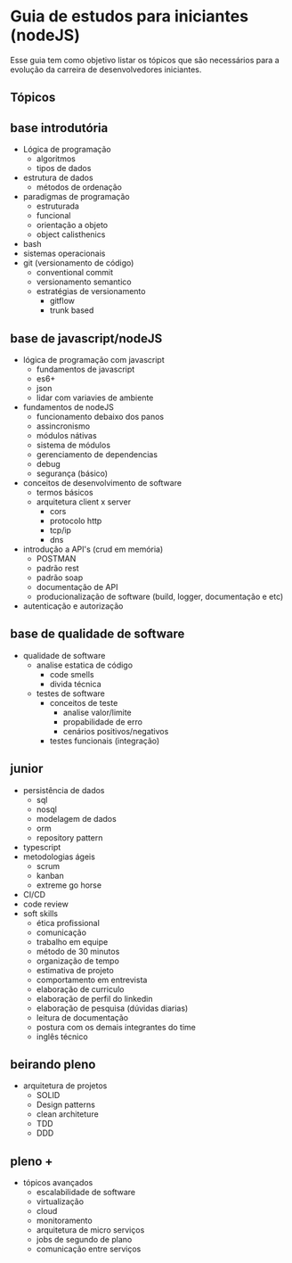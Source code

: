# Guia de estudos para iniciantes (nodeJS)

Esse guia tem como objetivo listar os tópicos que são necessários para a evolução da carreira de desenvolvedores iniciantes.

## Tópicos

## base introdutória
- Lógica de programação
  - algoritmos
  - tipos de dados
- estrutura de dados
  - métodos de ordenação
- paradigmas de programação
  - estruturada
  - funcional
  - orientação a objeto
  - object calisthenics
- bash
- sistemas operacionais
- git (versionamento de código)
  - conventional commit
  - versionamento semantico
  - estratégias de versionamento
    - gitflow
    - trunk based

## base de javascript/nodeJS
- lógica de programação com javascript
  - fundamentos de javascript
  - es6+
  - json
  - lidar com variavies de ambiente
- fundamentos de nodeJS
  - funcionamento debaixo dos panos
  - assincronismo
  - módulos nátivas
  - sistema de módulos
  - gerenciamento de dependencias
  - debug
  - segurança (básico)
- conceitos de desenvolvimento de software
  - termos básicos
  - arquitetura client x server
    - cors
    - protocolo http
    - tcp/ip
    - dns
- introdução a API's (crud em memória)
  - POSTMAN
  - padrão rest
  - padrão soap
  - documentação de API
  - producionalização de software (build, logger, documentação e etc)
- autenticação e autorização

## base de qualidade de software
- qualidade de software
  - analise estatica de código
    - code smells
    - divida técnica
  - testes de software
    - conceitos de teste
        - analise valor/limite
        - propabilidade de erro
        - cenários positivos/negativos
    - testes funcionais (integração)

## junior
- persistência de dados
  - sql
  - nosql
  - modelagem de dados
  - orm
  - repository pattern
- typescript
- metodologias ágeis
  - scrum
  - kanban
  - extreme go horse
- CI/CD
- code review
- soft skills
  - ética profissional
  - comunicação
  - trabalho em equipe
  - método de 30 minutos
  - organização de tempo
  - estimativa de projeto
  - comportamento em entrevista
  - elaboração de curriculo
  - elaboração de perfil do linkedin
  - elaboração de pesquisa (dúvidas diarias)
  - leitura de documentação
  - postura com os demais integrantes do time
  - inglês técnico

## beirando pleno
- arquitetura de projetos
  - SOLID
  - Design patterns
  - clean architeture
  - TDD
  - DDD

## pleno +
- tópicos avançados
  - escalabilidade de software
  - virtualização
  - cloud
  - monitoramento
  - arquitetura de micro serviços
  - jobs de segundo de plano
  - comunicação entre serviços

